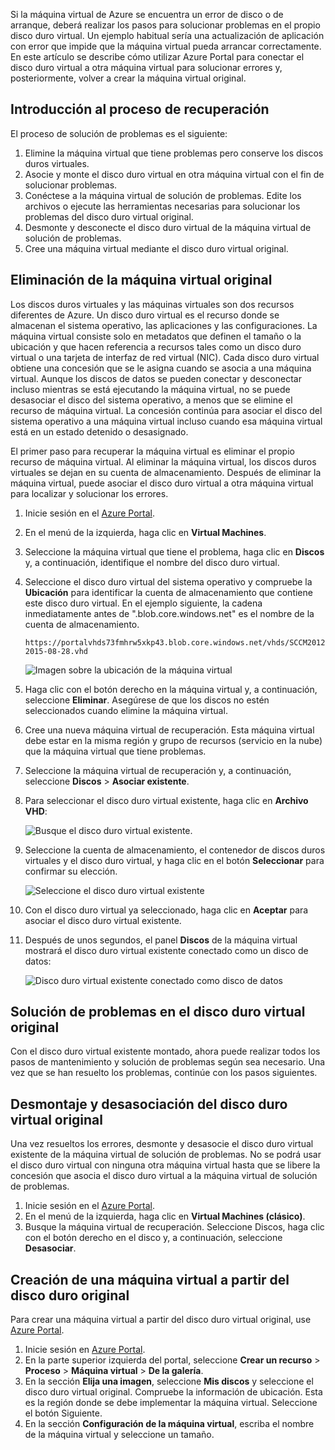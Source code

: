 Si la máquina virtual de Azure se encuentra un error de disco o de arranque, deberá realizar los pasos para solucionar problemas en el propio disco duro virtual. Un ejemplo habitual sería una actualización de aplicación con error que impide que la máquina virtual pueda arrancar correctamente. En este artículo se describe cómo utilizar Azure Portal para conectar el disco duro virtual a otra máquina virtual para solucionar errores y, posteriormente, volver a crear la máquina virtual original.


## <a name="recovery-process-overview"></a>Introducción al proceso de recuperación
El proceso de solución de problemas es el siguiente:

1. Elimine la máquina virtual que tiene problemas pero conserve los discos duros virtuales.
2. Asocie y monte el disco duro virtual en otra máquina virtual con el fin de solucionar problemas.
3. Conéctese a la máquina virtual de solución de problemas. Edite los archivos o ejecute las herramientas necesarias para solucionar los problemas del disco duro virtual original.
4. Desmonte y desconecte el disco duro virtual de la máquina virtual de solución de problemas.
5. Cree una máquina virtual mediante el disco duro virtual original.

## <a name="delete-the-original-vm"></a>Eliminación de la máquina virtual original
Los discos duros virtuales y las máquinas virtuales son dos recursos diferentes de Azure. Un disco duro virtual es el recurso donde se almacenan el sistema operativo, las aplicaciones y las configuraciones. La máquina virtual consiste solo en metadatos que definen el tamaño o la ubicación y que hacen referencia a recursos tales como un disco duro virtual o una tarjeta de interfaz de red virtual (NIC). Cada disco duro virtual obtiene una concesión que se le asigna cuando se asocia a una máquina virtual. Aunque los discos de datos se pueden conectar y desconectar incluso mientras se está ejecutando la máquina virtual, no se puede desasociar el disco del sistema operativo, a menos que se elimine el recurso de máquina virtual. La concesión continúa para asociar el disco del sistema operativo a una máquina virtual incluso cuando esa máquina virtual está en un estado detenido o desasignado.

El primer paso para recuperar la máquina virtual es eliminar el propio recurso de máquina virtual. Al eliminar la máquina virtual, los discos duros virtuales se dejan en su cuenta de almacenamiento. Después de eliminar la máquina virtual, puede asociar el disco duro virtual a otra máquina virtual para localizar y solucionar los errores. 

1. Inicie sesión en el [Azure Portal](https://portal.azure.com). 
2. En el menú de la izquierda, haga clic en **Virtual Machines**.
3. Seleccione la máquina virtual que tiene el problema, haga clic en **Discos** y, a continuación, identifique el nombre del disco duro virtual. 
4. Seleccione el disco duro virtual del sistema operativo y compruebe la **Ubicación** para identificar la cuenta de almacenamiento que contiene este disco duro virtual. En el ejemplo siguiente, la cadena inmediatamente antes de ".blob.core.windows.net" es el nombre de la cuenta de almacenamiento.

    ```
    https://portalvhds73fmhrw5xkp43.blob.core.windows.net/vhds/SCCM2012-2015-08-28.vhd
    ```

    ![Imagen sobre la ubicación de la máquina virtual](./media/virtual-machines-classic-recovery-disks-portal/vm-location.png)

5. Haga clic con el botón derecho en la máquina virtual y, a continuación, seleccione **Eliminar**. Asegúrese de que los discos no estén seleccionados cuando elimine la máquina virtual.
6. Cree una nueva máquina virtual de recuperación. Esta máquina virtual debe estar en la misma región y grupo de recursos (servicio en la nube) que la máquina virtual que tiene problemas.
7. Seleccione la máquina virtual de recuperación y, a continuación, seleccione **Discos** > **Asociar existente**.
8. Para seleccionar el disco duro virtual existente, haga clic en **Archivo VHD**:

    ![Busque el disco duro virtual existente.](./media/virtual-machines-classic-recovery-disks-portal/select-vhd-location.png)

9. Seleccione la cuenta de almacenamiento, el contenedor de discos duros virtuales y el disco duro virtual, y haga clic en el botón **Seleccionar** para confirmar su elección.

    ![Seleccione el disco duro virtual existente](./media/virtual-machines-classic-recovery-disks-portal/select-vhd.png)

10. Con el disco duro virtual ya seleccionado, haga clic en **Aceptar** para asociar el disco duro virtual existente.
11. Después de unos segundos, el panel **Discos** de la máquina virtual mostrará el disco duro virtual existente conectado como un disco de datos:

    ![Disco duro virtual existente conectado como disco de datos](./media/virtual-machines-classic-recovery-disks-portal/attached-disk.png)

## <a name="fix-issues-on-the-original-virtual-hard-disk"></a>Solución de problemas en el disco duro virtual original
Con el disco duro virtual existente montado, ahora puede realizar todos los pasos de mantenimiento y solución de problemas según sea necesario. Una vez que se han resuelto los problemas, continúe con los pasos siguientes.

## <a name="unmount-and-detach-the-original-virtual-hard-disk"></a>Desmontaje y desasociación del disco duro virtual original
Una vez resueltos los errores, desmonte y desasocie el disco duro virtual existente de la máquina virtual de solución de problemas. No se podrá usar el disco duro virtual con ninguna otra máquina virtual hasta que se libere la concesión que asocia el disco duro virtual a la máquina virtual de solución de problemas.  

1. Inicie sesión en el [Azure Portal](https://portal.azure.com). 
2. En el menú de la izquierda, haga clic en **Virtual Machines (clásico)**.
3. Busque la máquina virtual de recuperación. Seleccione Discos, haga clic con el botón derecho en el disco y, a continuación, seleccione **Desasociar**.

## <a name="create-a-vm-from-the-original-hard-disk"></a>Creación de una máquina virtual a partir del disco duro original

Para crear una máquina virtual a partir del disco duro virtual original, use [Azure Portal](https://portal.azure.com).

1. Inicie sesión en [Azure Portal](https://portal.azure.com).
2. En la parte superior izquierda del portal, seleccione **Crear un recurso** > **Proceso** > **Máquina virtual** > **De la galería**.
3. En la sección **Elija una imagen**, seleccione **Mis discos** y seleccione el disco duro virtual original. Compruebe la información de ubicación. Esta es la región donde se debe implementar la máquina virtual. Seleccione el botón Siguiente.
4. En la sección **Configuración de la máquina virtual**, escriba el nombre de la máquina virtual y seleccione un tamaño.
